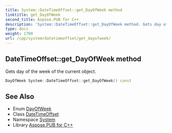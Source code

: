 ```yaml
---
title: System::DateTimeOffset::get_DayOfWeek method
linktitle: get_DayOfWeek
second_title: Aspose.PUB for C++
description: 'System::DateTimeOffset::get_DayOfWeek method. Gets day of the week of the current object in C++.'
type: docs
weight: 1700
url: /cpp/system/datetimeoffset/get_dayofweek/
---
```

## DateTimeOffset::get_DayOfWeek method


Gets day of the week of the current object.

```cpp
DayOfWeek System::DateTimeOffset::get_DayOfWeek() const
```

## See Also

* Enum [DayOfWeek](../../dayofweek/)
* Class [DateTimeOffset](../)
* Namespace [System](../../)
* Library [Aspose.PUB for C++](../../../)
